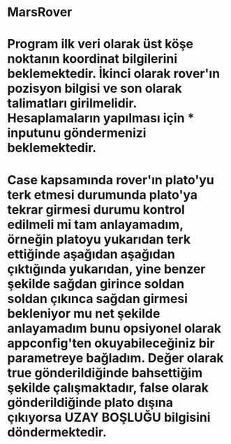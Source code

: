 # MarsRover
# Program ilk veri olarak üst köşe noktanın koordinat bilgilerini beklemektedir. İkinci olarak rover'ın pozisyon bilgisi ve son olarak talimatları girilmelidir. Hesaplamaların yapılması için * inputunu göndermenizi beklemektedir.
# Case kapsamında rover'ın plato'yu terk etmesi durumunda plato'ya tekrar girmesi durumu kontrol edilmeli mi tam anlayamadım, örneğin platoyu yukarıdan terk ettiğinde aşağıdan aşağıdan çıktığında yukarıdan, yine benzer şekilde sağdan girince soldan soldan çıkınca sağdan girmesi bekleniyor mu net şekilde anlayamadım bunu opsiyonel olarak appconfig'ten okuyabileceğiniz bir parametreye bağladım. Değer olarak true gönderildiğinde bahsettiğim şekilde çalışmaktadır, false olarak gönderildiğinde plato dışına çıkıyorsa UZAY BOŞLUĞU bilgisini döndermektedir.
